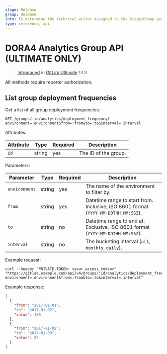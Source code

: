 ```yaml
---
stage: Release
group: Release
info: To determine the technical writer assigned to the Stage/Group associated with this page, see https://about.gitlab.com/handbook/engineering/ux/technical-writing/#assignments
type: reference, api
---
```


# DORA4 Analytics Group API **(ULTIMATE ONLY)**

> [Introduced](https://gitlab.com/gitlab-org/gitlab/-/issues/291747) in [GitLab Ultimate](https://about.gitlab.com/pricing/) 13.9.

All methods require reporter authorization.

## List group deployment frequencies

Get a list of all group deployment frequencies:

```plaintext
GET /groups/:id/analytics/deployment_frequency?environment=:environment&from=:from&to=:to&interval=:interval
```

Attributes:

| Attribute    | Type   | Required | Description           |
|--------------|--------|----------|-----------------------|
| `id`         | string | yes      | The ID of the group. |

Parameters:

| Parameter    | Type   | Required | Description           |
|--------------|--------|----------|-----------------------|
| `environment`| string | yes      | The name of the environment to filter by. |
| `from`       | string | yes      | Datetime range to start from. Inclusive, ISO 8601 format (`YYYY-MM-DDTHH:MM:SSZ`). |
| `to`         | string | no       | Datetime range to end at. Exclusive, ISO 8601 format (`YYYY-MM-DDTHH:MM:SSZ`). |
| `interval`   | string | no       | The bucketing interval (`all`, `monthly`, `daily`). |

Example request:

```shell
curl --header "PRIVATE-TOKEN: <your_access_token>" "https://gitlab.example.com/api/v4/groups/:id/analytics/deployment_frequency?environment=:environment&from=:from&to=:to&interval=:interval"
```

Example response:

```json
[
  {
    "from": "2017-01-01",
    "to": "2017-01-02",
    "value": 106
  },
  {
    "from": "2017-01-02",
    "to": "2017-01-03",
    "value": 55
  }
]
```
